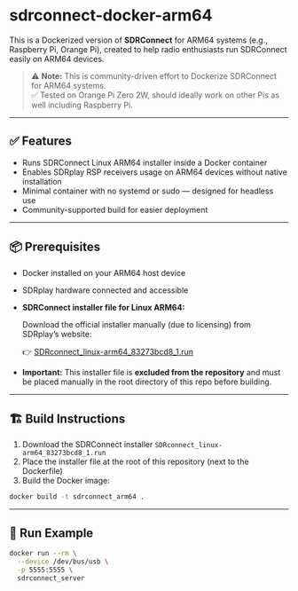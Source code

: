 # sdrconnect-docker-arm64

This is a Dockerized version of **SDRConnect** for ARM64 systems (e.g., Raspberry Pi, Orange Pi), created to help radio enthusiasts run SDRConnect easily on ARM64 devices.

> ⚠️ **Note:** This is community-driven effort to Dockerize SDRConnect for ARM64 systems.  
> ✅ Tested on Orange Pi Zero 2W, should ideally work on other Pis as well including Raspberry Pi.

---

## ✅ Features

- Runs SDRConnect Linux ARM64 installer inside a Docker container  
- Enables SDRplay RSP receivers usage on ARM64 devices without native installation  
- Minimal container with no systemd or sudo — designed for headless use  
- Community-supported build for easier deployment

---

## 📦 Prerequisites

- Docker installed on your ARM64 host device  
- SDRplay hardware connected and accessible  
- **SDRConnect installer file for Linux ARM64:**

  Download the official installer manually (due to licensing) from SDRplay’s website:

  👉 [SDRconnect_linux-arm64_83273bcd8_1.run](https://www.sdrplay.com/downloads/)

- **Important:** This installer file is **excluded from the repository** and must be placed manually in the root directory of this repo before building.

---

## 🏗️ Build Instructions

1. Download the SDRConnect installer `SDRconnect_linux-arm64_83273bcd8_1.run`  
2. Place the installer file at the root of this repository (next to the Dockerfile)  
3. Build the Docker image:

```bash
docker build -t sdrconnect_arm64 .
```

---

## 🚀 Run Example

```bash
docker run --rm \
  --device /dev/bus/usb \
  -p 5555:5555 \
  sdrconnect_server
```
